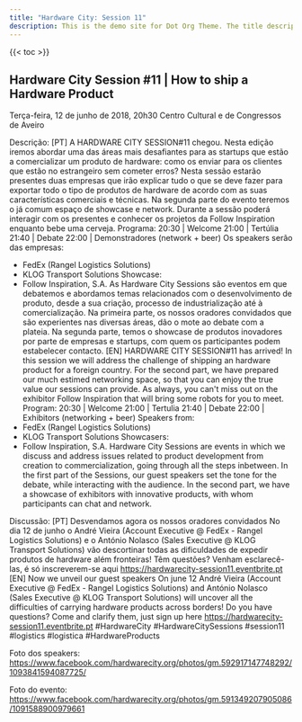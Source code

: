 ```yaml
---
title: "Hardware City: Session 11"
description: This is the demo site for Dot Org Theme. The title description and images front matter is required for meta og content.
---
```


{{< toc >}}

## Hardware City Session #11 | How to ship a Hardware Product

Terça-feira, 12 de junho de 2018, 20h30
Centro Cultural e de Congressos de Aveiro

Descrição: [PT]
A HARDWARE CITY SESSION#11 chegou. Nesta edição iremos abordar uma das áreas mais desafiantes para as startups que estão a comercializar um produto de hardware: como os enviar para os clientes que estão no estrangeiro sem cometer erros?
Nesta sessão estarão presentes duas empresas que irão explicar tudo o que se deve fazer para exportar todo o tipo de produtos de hardware de acordo com as suas características comerciais e técnicas.
Na segunda parte do evento teremos o já comum espaço de showcase e network. Durante a sessão poderá interagir com os presentes e conhecer os projetos da Follow Inspiration enquanto bebe uma cerveja.
Programa:
20:30 | Welcome
21:00 | Tertúlia
21:40 | Debate
22:00 | Demonstradores (network + beer)
Os speakers serão das empresas:
- FedEx (Rangel Logistics Solutions)
- KLOG Transport Solutions
Showcase:
- Follow Inspiration, S.A.
As Hardware City Sessions são eventos em que debatemos e abordamos temas relacionados com o desenvolvimento de produto, desde a sua criação, processo de industrialização até à comercialização.
Na primeira parte, os nossos oradores convidados que são experientes nas diversas áreas, dão o mote ao debate com a plateia. Na segunda parte, temos o showcase de produtos inovadores por parte de empresas e startups, com quem os participantes podem estabelecer contacto.
[EN]
HARDWARE CITY SESSION#11 has arrived! In this session we will address the challenge of shipping an hardware product for a foreign country.
For the second part, we have prepared our much estimed networking space, so that you can enjoy the true value our sessions can provide. As always, you can't miss out on the exhibitor Follow Inspiration that will bring some robots for you to meet.
Program:
20:30 | Welcome
21:00 | Tertulia
21:40 | Debate
22:00 | Exhibitors (networking + beer)
Speakers from:
- FedEx (Rangel Logistics Solutions)
- KLOG Transport Solutions
Showcasers:
- Follow Inspiration, S.A.
Hardware City Sessions are events in which we discuss and address issues related to product development from creation to commercialization, going through all the steps inbetween. In the first part of the Sessions, our guest speakers set the tone for the debate, while interacting with the audience. In the second part, we have a showcase of exhibitors with innovative products, with whom participants can chat and network.

Discussão:
[PT]
 Desvendamos agora os nossos oradores convidados
No dia 12 de junho o André Vieira (Account Executive @ FedEx - Rangel Logistics Solutions) e o António Nolasco (Sales Executive @ KLOG Transport Solutions) vão descortinar todas as dificuldades de expedir produtos de hardware além fronteiras! Têm questões? Venham esclarecê-las, é só inscreverem-se aqui  https://hardwarecity-session11.eventbrite.pt
[EN]
 Now we unveil our guest speakers
On june 12 André Vieira (Account Executive @ FedEx - Rangel Logistics Solutions) and António Nolasco (Sales Executive @ KLOG Transport Solutions) will uncover all the difficulties of carrying hardware products across borders! Do you have questions? Come and clarify them, just sign up here  https://hardwarecity-session11.eventbrite.pt
#HardwareCity #HardwareCitySessions #session11 #logistics #logistica #HardwareProducts

Foto dos speakers: https://www.facebook.com/hardwarecity.org/photos/gm.592917147748292/1093841594087725/

Foto do evento: https://www.facebook.com/hardwarecity.org/photos/gm.591349207905086/1091588900979661
